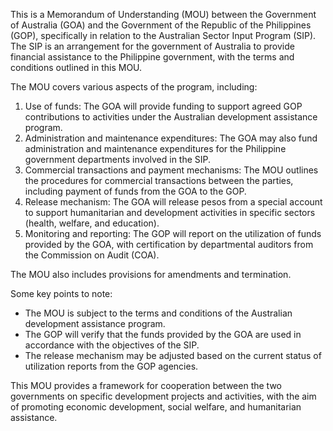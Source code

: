 This is a Memorandum of Understanding (MOU) between the Government of Australia (GOA) and the Government of the Republic of the Philippines (GOP), specifically in relation to the Australian Sector Input Program (SIP). The SIP is an arrangement for the government of Australia to provide financial assistance to the Philippine government, with the terms and conditions outlined in this MOU.

The MOU covers various aspects of the program, including:

1. Use of funds: The GOA will provide funding to support agreed GOP contributions to activities under the Australian development assistance program.
2. Administration and maintenance expenditures: The GOA may also fund administration and maintenance expenditures for the Philippine government departments involved in the SIP.
3. Commercial transactions and payment mechanisms: The MOU outlines the procedures for commercial transactions between the parties, including payment of funds from the GOA to the GOP.
4. Release mechanism: The GOA will release pesos from a special account to support humanitarian and development activities in specific sectors (health, welfare, and education).
5. Monitoring and reporting: The GOP will report on the utilization of funds provided by the GOA, with certification by departmental auditors from the Commission on Audit (COA).

The MOU also includes provisions for amendments and termination.

Some key points to note:

* The MOU is subject to the terms and conditions of the Australian development assistance program.
* The GOP will verify that the funds provided by the GOA are used in accordance with the objectives of the SIP.
* The release mechanism may be adjusted based on the current status of utilization reports from the GOP agencies.

This MOU provides a framework for cooperation between the two governments on specific development projects and activities, with the aim of promoting economic development, social welfare, and humanitarian assistance.